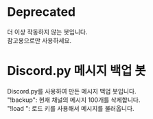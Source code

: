 # Deprecated
더 이상 작동하지 않는 봇입니다.  
참고용으로만 사용하세요.  

# Discord.py 메시지 백업 봇  
Discord.py를 사용하여 만든 메시지 백업 봇입니다.  
"!backup": 현재 채널의 메시지 100개를 삭제합니다.  
"!load <loadkey>": 로드 키를 사용해서 메시지를 불러옵니다.
